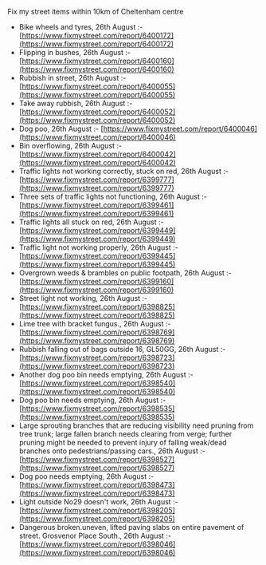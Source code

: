Fix my street items within 10km of Cheltenham centre

<!-- fix_marker starts -->

- Bike wheels and tyres, 26th August :- [https://www.fixmystreet.com/report/6400172](https://www.fixmystreet.com/report/6400172)
- Flipping in bushes, 26th August :- [https://www.fixmystreet.com/report/6400160](https://www.fixmystreet.com/report/6400160)
- Rubbish in street, 26th August :- [https://www.fixmystreet.com/report/6400055](https://www.fixmystreet.com/report/6400055)
- Take away rubbish, 26th August :- [https://www.fixmystreet.com/report/6400052](https://www.fixmystreet.com/report/6400052)
- Dog poo, 26th August :- [https://www.fixmystreet.com/report/6400046](https://www.fixmystreet.com/report/6400046)
- Bin overflowing, 26th August :- [https://www.fixmystreet.com/report/6400042](https://www.fixmystreet.com/report/6400042)
- Traffic lights not working correctly, stuck on red, 26th August :- [https://www.fixmystreet.com/report/6399777](https://www.fixmystreet.com/report/6399777)
- Three sets of traffic lights not functioning, 26th August :- [https://www.fixmystreet.com/report/6399461](https://www.fixmystreet.com/report/6399461)
- Traffic lights all stuck on red, 26th August :- [https://www.fixmystreet.com/report/6399449](https://www.fixmystreet.com/report/6399449)
- Traffic light not working properly, 26th August :- [https://www.fixmystreet.com/report/6399445](https://www.fixmystreet.com/report/6399445)
- Overgrown weeds & brambles on public footpath, 26th August :- [https://www.fixmystreet.com/report/6399160](https://www.fixmystreet.com/report/6399160)
- Street light not working, 26th August :- [https://www.fixmystreet.com/report/6398825](https://www.fixmystreet.com/report/6398825)
- Lime tree with bracket fungus., 26th August :- [https://www.fixmystreet.com/report/6398769](https://www.fixmystreet.com/report/6398769)
- Rubbish falling out of bags outside 16, GL50GG, 26th August :- [https://www.fixmystreet.com/report/6398723](https://www.fixmystreet.com/report/6398723)
- Another dog poo bin needs emptying, 26th August :- [https://www.fixmystreet.com/report/6398540](https://www.fixmystreet.com/report/6398540)
- Dog poo bin needs emptying, 26th August :- [https://www.fixmystreet.com/report/6398535](https://www.fixmystreet.com/report/6398535)
- Large sprouting branches that are reducing visibility need pruning from tree trunk; large fallen branch needs clearing from verge; further pruning might be needed to prevent injury of falling weak/dead branches onto pedestrians/passing cars., 26th August :- [https://www.fixmystreet.com/report/6398527](https://www.fixmystreet.com/report/6398527)
- Dog poo needs emptying, 26th August :- [https://www.fixmystreet.com/report/6398473](https://www.fixmystreet.com/report/6398473)
- Light outside No29 doesn't work, 26th August :- [https://www.fixmystreet.com/report/6398205](https://www.fixmystreet.com/report/6398205)
- Dangerous broken.uneven, lifted paving slabs on entire pavement of street. Grosvenor Place South., 26th August :- [https://www.fixmystreet.com/report/6398046](https://www.fixmystreet.com/report/6398046)

<!-- fix_marker ends -->